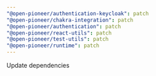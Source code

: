 ```yaml
---
"@open-pioneer/authentication-keycloak": patch
"@open-pioneer/chakra-integration": patch
"@open-pioneer/authentication": patch
"@open-pioneer/react-utils": patch
"@open-pioneer/test-utils": patch
"@open-pioneer/runtime": patch
---
```


Update dependencies
